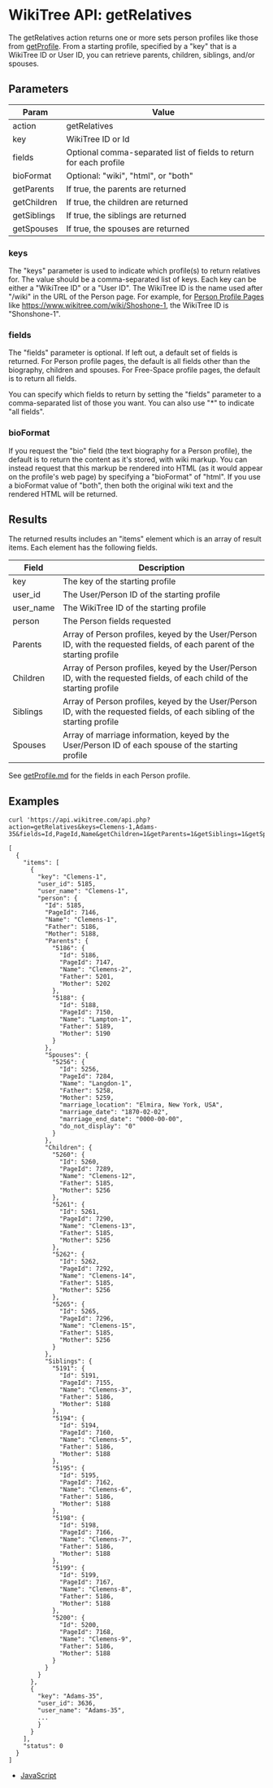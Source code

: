 # WikiTree API: getRelatives

The getRelatives action returns one or more sets person profiles like those from [getProfile](getProfile.md). From a starting profile, specified by a "key" that is a WikiTree ID or User ID, you can retrieve parents, children, siblings, and/or spouses.

## Parameters

|Param|Value|
|-----|-----|
|action|getRelatives|
|key|WikiTree ID or Id|
|fields|Optional comma-separated list of fields to return for each profile|
|bioFormat|Optional: "wiki", "html", or "both"|
|getParents|If true, the parents are returned|
|getChildren|If true, the children are returned|
|getSiblings|If true, the siblings are returned|
|getSpouses|If true, the spouses are returned|

### keys

The "keys" parameter is used to indicate which profile(s) to return relatives for. The value should be a comma-separated list of keys. Each key can be either a "WikiTree ID" or a "User ID". The WikiTree ID is the name used after "/wiki" in the URL of the Person page. For example, for [Person Profile Pages](https://www.wikitree.com/wiki/Help:Person_Profile) like https://www.wikitree.com/wiki/Shoshone-1, the WikiTree ID is "Shonshone-1".

### fields

The "fields" parameter is optional. If left out, a default set of fields is returned. For Person profile pages, the default is all fields other than the biography, children and spouses. For Free-Space profile pages, the default is to return all fields.

You can specify which fields to return by setting the "fields" parameter to a comma-separated list of those you want. You can also use "*" to indicate "all fields". 

### bioFormat

If you request the "bio" field (the text biography for a Person profile), the default is to return the content as it's stored, with wiki markup. You can instead request that this markup be rendered into HTML (as it would appear on the profile's web page) by specifying a "bioFormat" of "html". If you use a bioFormat value of "both", then both the original wiki text and the rendered HTML will be returned.

## Results

The returned results includes an "items" element which is an array of result items. Each element has the following fields.

|Field|Description|
|-----|-----------|
|key|The key of the starting profile|
|user_id|The User/Person ID of the starting profile|
|user_name|The WikiTree ID of the starting profile|
|person|The Person fields requested|
|Parents|Array of Person profiles, keyed by the User/Person ID, with the requested fields, of each parent of the starting profile|
|Children|Array of Person profiles, keyed by the User/Person ID, with the requested fields, of each child of the starting profile|
|Siblings|Array of Person profiles, keyed by the User/Person ID, with the requested fields, of each sibling of the starting profile|
|Spouses|Array of marriage information, keyed by the User/Person ID of each spouse of the starting profile|

See [getProfile.md](getProfile.md) for the fields in each Person profile.


## Examples

```
curl 'https://api.wikitree.com/api.php?action=getRelatives&keys=Clemens-1,Adams-35&fields=Id,PageId,Name&getChildren=1&getParents=1&getSiblings=1&getSpouses=1'

[
  {
    "items": [
      {
        "key": "Clemens-1",
        "user_id": 5185,
        "user_name": "Clemens-1",
        "person": {
          "Id": 5185,
          "PageId": 7146,
          "Name": "Clemens-1",
          "Father": 5186,
          "Mother": 5188,
          "Parents": {
            "5186": {
              "Id": 5186,
              "PageId": 7147,
              "Name": "Clemens-2",
              "Father": 5201,
              "Mother": 5202
            },
            "5188": {
              "Id": 5188,
              "PageId": 7150,
              "Name": "Lampton-1",
              "Father": 5189,
              "Mother": 5190
            }
          },
          "Spouses": {
            "5256": {
              "Id": 5256,
              "PageId": 7284,
              "Name": "Langdon-1",
              "Father": 5258,
              "Mother": 5259,
              "marriage_location": "Elmira, New York, USA",
              "marriage_date": "1870-02-02",
              "marriage_end_date": "0000-00-00",
              "do_not_display": "0"
            }
          },
          "Children": {
            "5260": {
              "Id": 5260,
              "PageId": 7289,
              "Name": "Clemens-12",
              "Father": 5185,
              "Mother": 5256
            },
            "5261": {
              "Id": 5261,
              "PageId": 7290,
              "Name": "Clemens-13",
              "Father": 5185,
              "Mother": 5256
            },
            "5262": {
              "Id": 5262,
              "PageId": 7292,
              "Name": "Clemens-14",
              "Father": 5185,
              "Mother": 5256
            },
            "5265": {
              "Id": 5265,
              "PageId": 7296,
              "Name": "Clemens-15",
              "Father": 5185,
              "Mother": 5256
            }
          },
          "Siblings": {
            "5191": {
              "Id": 5191,
              "PageId": 7155,
              "Name": "Clemens-3",
              "Father": 5186,
              "Mother": 5188
            },
            "5194": {
              "Id": 5194,
              "PageId": 7160,
              "Name": "Clemens-5",
              "Father": 5186,
              "Mother": 5188
            },
            "5195": {
              "Id": 5195,
              "PageId": 7162,
              "Name": "Clemens-6",
              "Father": 5186,
              "Mother": 5188
            },
            "5198": {
              "Id": 5198,
              "PageId": 7166,
              "Name": "Clemens-7",
              "Father": 5186,
              "Mother": 5188
            },
            "5199": {
              "Id": 5199,
              "PageId": 7167,
              "Name": "Clemens-8",
              "Father": 5186,
              "Mother": 5188
            },
            "5200": {
              "Id": 5200,
              "PageId": 7168,
              "Name": "Clemens-9",
              "Father": 5186,
              "Mother": 5188
            }
          }
        }
      },
      {
        "key": "Adams-35",
        "user_id": 3636,
        "user_name": "Adams-35",
        ...
        }
      }
    ],
    "status": 0
  }
]
```

* [JavaScript](examples/getRelatives/javascript.html)
